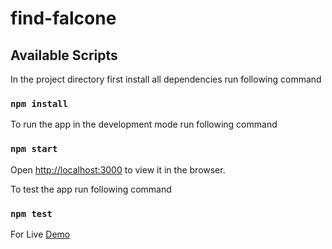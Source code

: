 # find-falcone

## Available Scripts

In the project directory
first install all dependencies run following command

### `npm install`

To run the app in the development mode run following command

### `npm start`

Open [http://localhost:3000](http://localhost:3000) to view it in the browser.

To test the app run following command

### `npm test`

For Live [Demo](https://whoami-shubham.github.io/find-falcone/)